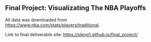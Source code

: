 ## Final Project: Visualizating The NBA Playoffs

All data was downloaded from https://www.nba.com/stats/players/traditional.

Link to final deliverable site: https://sleng1.github.io/final_project/
